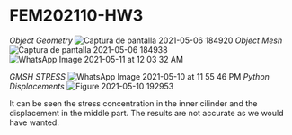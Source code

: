 # FEM202110-HW3
*Object Geometry*
![Captura de pantalla 2021-05-06 184920](https://user-images.githubusercontent.com/69157203/117375045-5179cc80-ae9c-11eb-9bac-ac3a2ff9dbd4.png)
*Object Mesh*
![Captura de pantalla 2021-05-06 184938](https://user-images.githubusercontent.com/69157203/117375049-53439000-ae9c-11eb-9f18-1facb8d475b4.png)
![WhatsApp Image 2021-05-11 at 12 03 32 AM](https://user-images.githubusercontent.com/69157203/117756680-9d09de80-b1ec-11eb-89b1-3e3a40353630.jpeg)

*GMSH STRESS*
![WhatsApp Image 2021-05-10 at 11 55 46 PM](https://user-images.githubusercontent.com/69157203/117756021-6089b300-b1eb-11eb-977d-6a95faf222ea.jpeg)
*Python Displacements*
![Figure 2021-05-10 192953](https://user-images.githubusercontent.com/69157203/117756125-8f078e00-b1eb-11eb-8c9d-7fc5a16e85ff.png)

It can be seen the stress concentration in the inner cilinder and the displacement in the middle part. The results are not accurate as we would have wanted.
